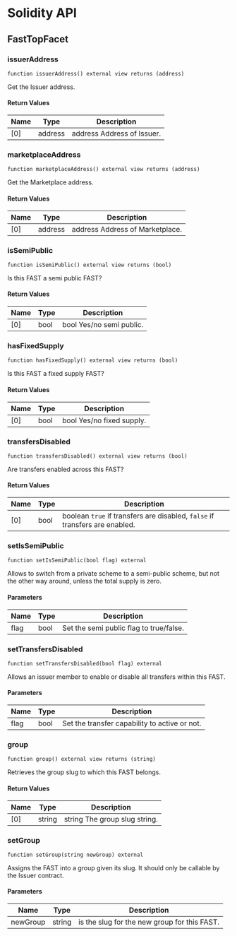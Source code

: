 # Solidity API

## FastTopFacet

### issuerAddress

```solidity
function issuerAddress() external view returns (address)
```

Get the Issuer address.

#### Return Values

| Name | Type | Description |
| ---- | ---- | ----------- |
| [0] | address | address Address of Issuer. |

### marketplaceAddress

```solidity
function marketplaceAddress() external view returns (address)
```

Get the Marketplace address.

#### Return Values

| Name | Type | Description |
| ---- | ---- | ----------- |
| [0] | address | address Address of Marketplace. |

### isSemiPublic

```solidity
function isSemiPublic() external view returns (bool)
```

Is this FAST a semi public FAST?

#### Return Values

| Name | Type | Description |
| ---- | ---- | ----------- |
| [0] | bool | bool Yes/no semi public. |

### hasFixedSupply

```solidity
function hasFixedSupply() external view returns (bool)
```

Is this FAST a fixed supply FAST?

#### Return Values

| Name | Type | Description |
| ---- | ---- | ----------- |
| [0] | bool | bool Yes/no fixed supply. |

### transfersDisabled

```solidity
function transfersDisabled() external view returns (bool)
```

Are transfers enabled across this FAST?

#### Return Values

| Name | Type | Description |
| ---- | ---- | ----------- |
| [0] | bool | boolean `true` if transfers are disabled, `false` if transfers are enabled. |

### setIsSemiPublic

```solidity
function setIsSemiPublic(bool flag) external
```

Allows to switch from a private scheme to a semi-public scheme,
 but not the other way around, unless the total supply is zero.

#### Parameters

| Name | Type | Description |
| ---- | ---- | ----------- |
| flag | bool | Set the semi public flag to true/false. |

### setTransfersDisabled

```solidity
function setTransfersDisabled(bool flag) external
```

Allows an issuer member to enable or disable all transfers within this FAST.

#### Parameters

| Name | Type | Description |
| ---- | ---- | ----------- |
| flag | bool | Set the transfer capability to active or not. |

### group

```solidity
function group() external view returns (string)
```

Retrieves the group slug to which this FAST belongs.

#### Return Values

| Name | Type | Description |
| ---- | ---- | ----------- |
| [0] | string | string The group slug string. |

### setGroup

```solidity
function setGroup(string newGroup) external
```

Assigns the FAST into a group given its slug.
It should only be callable by the Issuer contract.

#### Parameters

| Name | Type | Description |
| ---- | ---- | ----------- |
| newGroup | string | is the slug for the new group for this FAST. |

